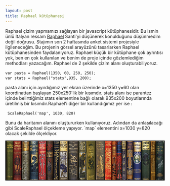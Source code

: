 ```yaml
---
layout: post
title: Raphael kütüphanesi
---
```

   Raphael çizim yapmamızı sağlayan bir javascript kütüphanesidir. Bu ismin ünlü İtalyan ressam [Raphael](http://tr.wikipedia.org/wiki/Raffaello_Santi) Santi'yi düşünerek konulduğunu düşünmedim değil doğrusu.
   Stajımın son 2 haftasında anket sistemi projesiyle ilgileneceğim. Bu projenin görsel arayüzünü tasarlarken Raphael kütüphanesinden faydalanıyoruz. Raphael küçük bir kütüphane çok ayrıntısı yok, ben en çok kullanılan ve benim de proje içinde gözlemlediğim methodları yazacağım. 
   Raphael de 2 şekilde çizim alanı oluşturabiliyoruz.  

	var pasta = Raphael(1350, 60, 250, 250);  
	var stats = Raphael("stats",935, 200);  

   pasta alanı için ayırdığımız yer ekran üzerinde x=1350 y=60 olan koordinattan başlayan 250x250'lik bir kısımdır. stats alanı ise parantez içinde belirttiğimiz stats elementine bağlı olarak 935x200 boyutlarında üretilmiş bir kısımdır.Raphael'i diğer bir kullandığımız yer ise :  

	 ScaleRaphael('map', 1030, 820)  
   Bunu da haritanın alanını oluştururken kullanıyoruz. Adından da anlaşılacağı gibi ScaleRaphael ölçekleme yapıyor. `map´ elementini x=1030 y=820 olacak şekilde ölçekliyor.

![library](https://github.com/Seylul/seylul.github.com/raw/master/chrome/books.png)  
